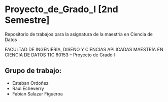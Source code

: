 # Proyecto_de_Grado_I [2nd Semestre]
Repositorio de trabajos para la asignatura de la maestría en Ciencia de Datos

FACULTAD DE INGENIERÍA, DISEÑO Y CIENCIAS 
APLICADAS 
MAESTRÍA EN CIENCIA DE DATOS 
TIC 60153 – Proyecto de Grado I 

## Grupo de trabajo:
- Esteban Ordoñez
- Raul Echeverry
- Fabian Salazar Figueroa
